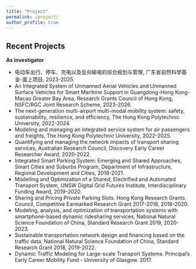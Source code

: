```yaml
---
title: "Project"
permalink: /project/
author_profile: true
---
```



Recent Projects 
-------------
**As investigator**

* 电动车出行、停车、充电以及反向输电的综合规划与管理, 广东省自然科学基金-面上项目, 2023-2025.
* An Integrated System of Unmanned Aerial Vehicles and Unmanned Surface Vehicles for Smart Maritime Support in Guangdong-Hong Kong-Macao Greater Bay Area,  Research Grants Council of Hong Kong, NSFC/RGC Joint Research Scheme, 2023-2026.
* The next-generation multi-airport multi-modal mobility system: safety, sustainability, resilience, and efficiency, The Hong Kong Polytechnic University, 2022-2024.
* Modeling and managing an integrated service system for air passengers and freights, The Hong Kong Polytechnic University, 2022-2025.
* Quantifying and managing the network impacts of transport sharing services, Australian Research Council, Discovery Early Career Researcher Award, 2020-2022.
* Integrated Smart Parking System: Emerging and Shared Approaches, Smart Cities and Suburbs Program, Department of Infrastructure, Regional Development and Cities, 2019-2021.
* Modelling and Optimization of a Shared, Electrified and Automated Transport System, UNSW Digital Grid Futures Institute, Interdisciplinary Funding Award, 2019-2020.
* Sharing and Pricing Private Parking Slots. Hong Kong Research Grants Council, Competitive Earmarked Research Grant 2017-2018, 2018-2020.
* Modeling, analysis, and optimization of transportation systems with smartphone-based dynamic ridesharing services, National Natural Science Foundation of China, Standard Research Grant 2019, 2020-2023.
* Sustainable transportation network design and financing based on the traffic data, National Natural Science Foundation of China, Standard Research Grant 2018, 2019-2022.
* Dynamic Traffic Modeling for Large-scale Transport Systems. Principal’s Early Career Mobility Fund - University of Glasgow. 2017.
